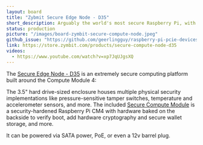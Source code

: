 ```yaml
---
layout: board
title: "Zybmit Secure Edge Node - D35"
short_description: Arguably the world's most secure Raspberry Pi, with multiple hardware security measures.
status: production
picture: "/images/board-zymbit-secure-compute-node.jpeg"
github_issue: "https://github.com/geerlingguy/raspberry-pi-pcie-devices/issues/516"
link: https://store.zymbit.com/products/secure-compute-node-d35
videos:
  - https://www.youtube.com/watch?v=xp7JqUJgsXQ
---
```

The [Secure Edge Node - D35](https://store.zymbit.com/products/secure-compute-node-d35) is an extremely secure computing platform built around the Compute Module 4:

The 3.5" hard drive-sized enclosure houses multiple physical security implementations like pressure-sensitive tamper switches, temperature and accelerometer sensors, and more. The included [Secure Compute Module](https://store.zymbit.com/products/secure-compute-module-scm4) is a security-hardened Raspberry Pi CM4 with hardware baked on the backside to verify boot, add hardware cryptography and secure wallet storage, and more.

It can be powered via SATA power, PoE, or even a 12v barrel plug.
